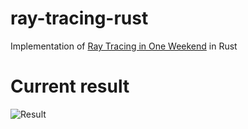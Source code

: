 # ray-tracing-rust
Implementation of [Ray Tracing in One Weekend](https://raytracing.github.io) in Rust

# Current result
![Result](result/image.ppm)